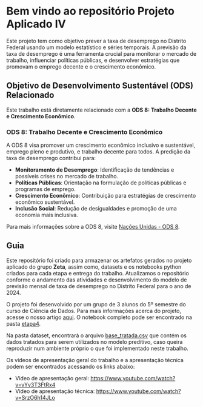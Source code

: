 # Bem vindo ao repositório Projeto Aplicado IV

Este projeto tem como objetivo prever a taxa de desemprego no Distrito Federal usando um modelo estatístico e séries temporais. A previsão da taxa de desemprego é uma ferramenta crucial para monitorar o mercado de trabalho, influenciar políticas públicas, e desenvolver estratégias que promovam o emprego decente e o crescimento econômico.

## Objetivo de Desenvolvimento Sustentável (ODS) Relacionado

Este trabalho está diretamente relacionado com a **ODS 8: Trabalho Decente e Crescimento Econômico**.

### ODS 8: Trabalho Decente e Crescimento Econômico

A ODS 8 visa promover um crescimento econômico inclusivo e sustentável, emprego pleno e produtivo, e trabalho decente para todos. A predição da taxa de desemprego contribui para:

- **Monitoramento de Desemprego**: Identificação de tendências e possíveis crises no mercado de trabalho.
- **Políticas Públicas**: Orientação na formulação de políticas públicas e programas de emprego.
- **Crescimento Econômico**: Contribuição para estratégias de crescimento econômico sustentável.
- **Inclusão Social**: Redução de desigualdades e promoção de uma economia mais inclusiva.

Para mais informações sobre a ODS 8, visite [Nações Unidas - ODS 8](https://brasil.un.org/pt-br/sdgs/8).

## Guia

Este repositório foi criado para armazenar os artefatos gerados no projeto aplicado do grupo **Zeta**, assim como, datasets e os notebooks python criados para cada etapa e entrega do trabalho. Atualizamos o repositório conforme o andamento das atividades e desenvolvimento do modelo de previsão mensal de taxa de desemprego no Distrito Federal para o ano de 2024. 

O projeto foi desenvolvido por um grupo de 3 alunos do 5º semestre do curso de Ciência de Dados. Para mais informações acerca do projeto, acesse o nosso artigo [aqui](https://github.com/projeto-aplicado-cd/projeto_aplicado_IV/blob/main/etapa4/Artigo_SBC_predicao_de_desemprego.pdf). O notebook completo pode ser encontrado na pasta [etapa4](https://github.com/projeto-aplicado-cd/projeto_aplicado_IV/tree/main/etapa4).

Na pasta dataset, encontrará o arquivo [base_tratada.csv](https://github.com/projeto-aplicado-cd/projeto_aplicado_IV/blob/main/dataset/base_tratada.csv) que contém os dados tratados para serem utilizados no modelo preditivo, caso queira reproduzir num ambiente próprio o que foi implementado neste trabalho.

Os vídeos de apresentação geral do trabalho e a apresentação técnica podem ser encontrados acessando os links abaixo:

- Video de apresentação geral: https://www.youtube.com/watch?v=vYv3T3FtRx4
- Video de apresentação técnica: https://www.youtube.com/watch?v=SrzO6h14JLo
